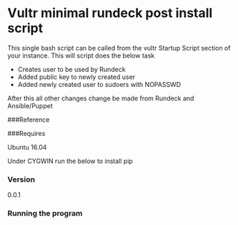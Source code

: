 # Vultr minimal rundeck post install script

This single bash script can be called from the vultr Startup Script section of your instance. This will script does the below task

+ Creates user to be used by Rundeck
+ Added public key to newly created user
+ Added newly created user to sudoers with NOPASSWD
 
After this all other changes change be made from Rundeck and Ansible/Puppet

###Reference


###Requires

Ubuntu 16.04

Under CYGWIN run the below to install pip

### Version
0.0.1

### Running the program 

